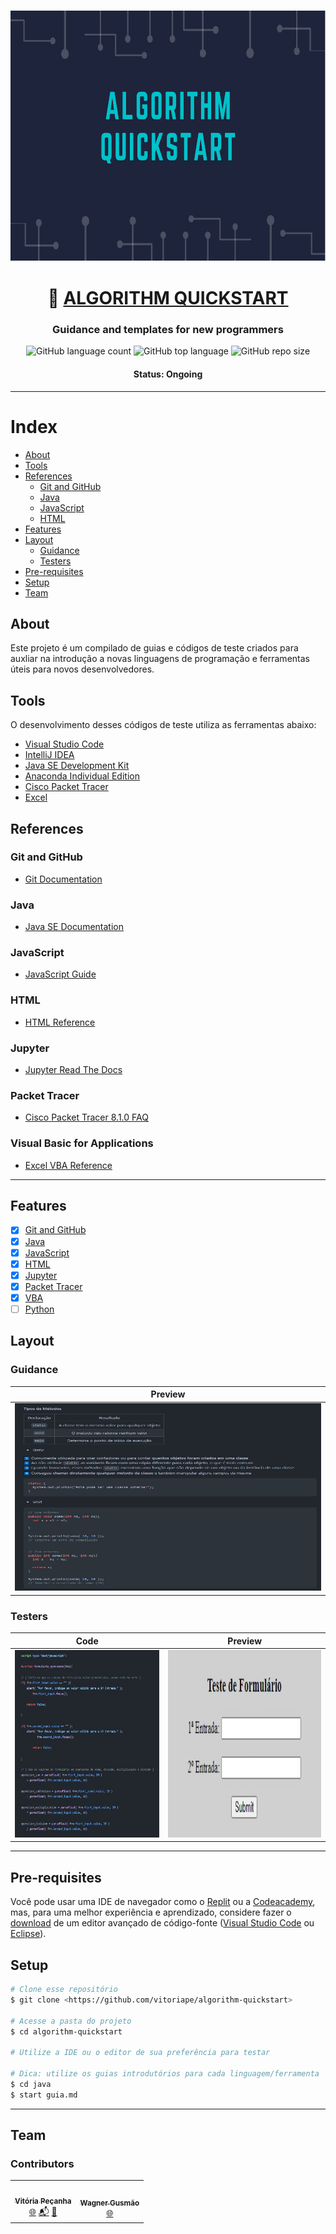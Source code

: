 <h3 align="center"> 
  <img alt="algorithm_quickstart banner" src="assets/algorithmquickstart-banner.png" width="1000" height="400">
</h3>

<h1 align="center">
   🔰 <a href="#"> ALGORITHM QUICKSTART </a>
</h1>

<h3 align="center">
    Guidance and templates for new programmers
</h3>


<p align="center">
  <img alt="GitHub language count" src="https://img.shields.io/github/languages/count/vitoriape/algorithm-quickstart?color=%23ff5c33">
  
  <img alt="GitHub top language" src="https://img.shields.io/github/languages/top/vitoriape/algorithm-quickstart">
  
  <img alt="GitHub repo size" src="https://img.shields.io/github/repo-size/vitoriape/algorithm-quickstart?color=%ffff00">
  </a>
</p>

<h4 align="center"> 
	 Status: Ongoing
</h4>

---

Index
=================
<!--ts-->
   * [About](#about)
   * [Tools](#tools)
   * [References](#references)
      * [Git and GitHub](#git-and-github)
      * [Java](#java)
      * [JavaScript](#javascript)
      * [HTML](#html)
   * [Features](#features)
   * [Layout](#layout)
      * [Guidance](#guidance)
      * [Testers](#testers)
   * [Pre-requisites](#pre-requisites)
   * [Setup](#setup)
   * [Team](#team)

## About
Este projeto é um compilado de guias e códigos de teste criados para auxliar na introdução a novas linguagens de programação e ferramentas úteis para novos desenvolvedores. 

## Tools
O desenvolvimento desses códigos de teste utiliza as ferramentas abaixo:

- [Visual Studio Code](https://code.visualstudio.com/docs)
- [IntelliJ IDEA](https://www.jetbrains.com/pt-br/idea/resources/)
- [Java SE Development Kit](https://www.oracle.com/java/technologies/downloads/)
- [Anaconda Individual Edition](https://www.anaconda.com/products/individual)
- [Cisco Packet Tracer](https://www.netacad.com/pt-br/courses/packet-tracer)
- [Excel](https://support.microsoft.com/en-us/excel)

## References
### Git and GitHub
- [Git Documentation](https://git-scm.com/doc)

### Java
- [Java SE Documentation](https://www.oracle.com/java/technologies/javase-documentation.html)

### JavaScript
- [JavaScript Guide](https://developer.mozilla.org/en-US/docs/Web/JavaScript/Guide)

### HTML
- [HTML Reference](https://developer.mozilla.org/en-US/docs/Web/HTML/Reference)

### Jupyter
- [Jupyter Read The Docs](https://jupyter.readthedocs.io/pt_BR/latest/content-quickstart.html)

### Packet Tracer
- [Cisco Packet Tracer 8.1.0 FAQ](https://www.netacad.com/sites/default/files/cisco-packet-tracer-faq.pdf)

### Visual Basic for Applications
- [Excel VBA Reference](https://docs.microsoft.com/en-us/office/vba/api/overview/excel)

---

## Features

- [x] [Git and GitHub](./github)
- [x] [Java](./java)
- [x] [JavaScript](./javascript)
- [x] [HTML](./html)
- [x] [Jupyter](./jupyter)
- [x] [Packet Tracer](./packet-tracer)
- [x] [VBA](./vba)
- [ ] [Python]()

## Layout

### Guidance
<table class="tg">
<thead>

  <tr>
    <th class="tg-c3ow">Preview</th>
  </tr>
</thead>
<tbody>
  <tr>
    <td class="tg-c3ow"><img src="./assets/guiamdjava.jpeg" alt="coverpage" width="500" height="300"><br></td>
  </tr>
</tbody>
</table>

### Testers
<table class="tg">
<thead>

  <tr>
    <th class="tg-c3ow">Code</th>
    <th class="tg-c3ow">Preview</th>
  </tr>
</thead>
<tbody>
  <tr>
    <td class="tg-c3ow"><img src="./assets/javascriptformtester.jpeg" alt="coverpage" width="700" height="300"><br></td>
    <td class="tg-c3ow"><img src="./assets/testerjavascript.jpeg" alt="coverpage" width="700" height="300"><br></td>
  </tr>
</tbody>
</table>

---

## Pre-requisites
Você pode usar uma IDE de navegador como o [Replit](https://replit.com/) ou a [Codeacademy](https://www.codecademy.com/), mas, para uma melhor experiência e aprendizado, considere fazer o [download](https://ninite.com/) de um editor avançado de código-fonte ([Visual Studio Code](https://code.visualstudio.com/download) ou [Eclipse](https://www.eclipse.org/downloads/)).

## Setup
```bash
# Clone esse repositório
$ git clone <https://github.com/vitoriape/algorithm-quickstart>

# Acesse a pasta do projeto
$ cd algorithm-quickstart

# Utilize a IDE ou o editor de sua preferência para testar

# Dica: utilize os guias introdutórios para cada linguagem/ferramenta
$ cd java
$ start guia.md
```

---

## Team
### Contributors
<table>
  <tr>
    <td align="center"><a href="https://github.com/vitoriape"><img style="border-radius: 50%;" src="https://avatars.githubusercontent.com/u/55922652?v=4" width="100px;" alt=""/><br /><sub><b>Vitória Peçanha</b></sub></a><br /><a href="https://www.linkedin.com/in/vitoria-pecanha/" title="LinkedIn">🌐</a>   <a href="mailto:vitoriapecanha.log@gmail.com" title="E-mail">📬</a>   <a href="https://translate.habitica.com/user/PenariaToji/" title="Linguists Commonwealth">📜</a></td>   
    <td align="center"><a href="https://github.com/VagnerGusmaoTI"><img style="border-radius: 50%;" src="https://avatars.githubusercontent.com/u/88947342?v=4" width="100px;" alt=""/><br /><sub><b>Wagner Gusmão</b></sub></a><br /><a href="https://www.linkedin.com/in/vagnergusmao" title="LinkedIn">🌐</a></td>
  </tr>
</table>

